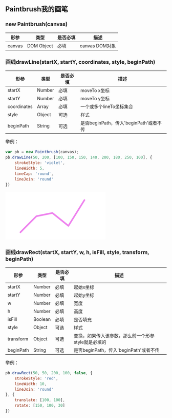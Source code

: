 ## Paintbrush我的画笔
### new Paintbrush(canvas)
| 形参 | 类型 | 是否必填 | 描述 |
| ------ | ------ | ------ | ------ |
| canvas | DOM Object | 必填 | canvas DOM对象 |

### 画线drawLine(startX, startY, coordinates, style, beginPath)
| 形参 | 类型 | 是否必填 | 描述 |
| ------ | ------ | ------ | ------ |
| startX | Number | 必填 | moveTo x坐标 |
| startY | Number | 必填 | moveTo y坐标 |
| coordinates | Array | 必填 | 一个或多个lineTo坐标集合 |
| style | Object | 可选 | 样式 |
| beginPath | String | 可选 | 是否beginPath，传入'beginPath'或者不传 |

举例：
```javascript
var pb = new Paintbrush(canvas);
pb.drawLine(50, 200, [100, 150, 150, 140, 200, 180, 250, 100], {
    strokeStyle: 'violet',
    lineWidth: 5,
    lineCap: 'round',
    lineJoin: 'round'
})
```
![image](https://github.com/samfung09/paintbrush/blob/master/images/drawLine.png)

### 画线drawRect(startX, startY, w, h, isFill, style, transform, beginPath)
| 形参 | 类型 | 是否必填 | 描述 |
| ------ | ------ | ------ | ------ |
| startX | Number | 必填 | 起始x坐标 |
| startY | Number | 必填 | 起始y坐标 |
| w | Number | 必填 | 宽度 |
| h | Number | 必填 | 高度 |
| isFill | Boolean | 必填 | 是否填充 |
| style | Object | 可选 | 样式 |
| transform | Object | 可选 | 变换，如果传入该参数，那么前一个形参style就是必填的 |
| beginPath | String | 可选 | 是否beginPath，传入'beginPath'或者不传 |

举例：
```javascript
pb.drawRect(50, 50, 200, 100, false, {
    strokeStyle: 'red',
    lineWidth: 10,
    lineJoin: 'round'
}, {
    translate: [100, 100],
    rotate: [150, 100, 30]
})
```